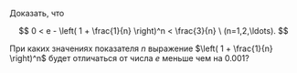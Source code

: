 Доказать, что

$$ 0 < e - \left( 1 + \frac{1}{n} \right)^n < \frac{3}{n} \ (n=1,2,\ldots). $$

При каких значениях показателя $n$ выражение $\left( 1 + \frac{1}{n} \right)^n$ будет отличаться от числа $e$ меньше чем на $0.001$?